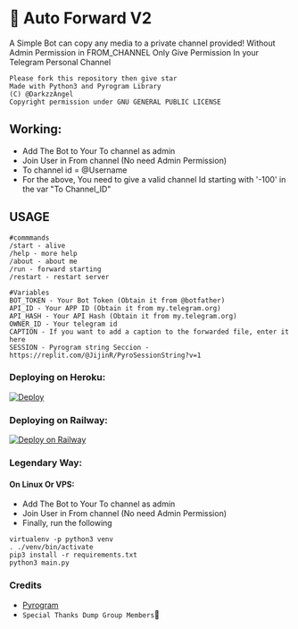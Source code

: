 # 📠 Auto Forward V2
A Simple Bot can copy any media to a private channel provided!
Without Admin Permission in FROM_CHANNEL
Only Give Permission In your Telegram Personal Channel

```
Please fork this repository then give star
Made with Python3 and Pyrogram Library
(C) @DarkzzAngel
Copyright permission under GNU GENERAL PUBLIC LICENSE
```

## Working:
- Add The Bot to Your To channel as admin
- Join User in From channel (No need Admin Permission)
- To channel id = @Username
- For the above, You need to give a valid channel Id starting with '-100' in the var "To Channel_ID"

## USAGE
```
#commmands
/start - alive
/help - more help
/about - about me
/run - forward starting
/restart - restart server

#Variables
BOT_TOKEN - Your Bot Token (Obtain it from @botfather)
API_ID - Your APP ID (Obtain it from my.telegram.org)
API_HASH - Your API Hash (Obtain it from my.telegram.org)
OWNER_ID - Your telegram id
CAPTION - If you want to add a caption to the forwarded file, enter it here
SESSION - Pyrogram string Seccion - https://replit.com/@JijinR/PyroSessionString?v=1
```

### Deploying on Heroku:

[![Deploy](https://www.herokucdn.com/deploy/button.svg)](https://heroku.com/deploy?template=https://github.com/BlinderOX/Frwdit-V2)

### Deploying on Railway:

[![Deploy on Railway](https://railway.app/button.svg)](https://railway.app/new/template?template=https%3A%2F%2Fgithub.com%2FJijinr%2FFrwdit-V2&envs=API_ID%2CAPI_HASH%2CBOT_TOKEN%2COWNER_ID%2CCAPTION%2CFILTER_TYPE%2CSESSION&optionalEnvs=CAPTION&API_IDDesc=Get+this+value+from+https%3A%2F%2Fmy.telegram.org+or+%40UseTGSBot&API_HASHDesc=Get+this+value+from+https%3A%2F%2Fmy.telegram.org+or+%40UseTGSBot&BOT_TOKENDesc=Your+bot+token+from+%40BotFather&OWNER_IDDesc=Enter+Your+Telegram+id&CAPTIONDesc=If+you+want+to+add+a+caption+to+the+forwarded+file%2C+enter+it+here&FILTER_TYPEDesc=Type+Of+filters+%28document+%2C+audio+%2C+photo+%2C+video+%2C+animation%29&SESSIONDesc=Pyrogram+string+Seccion+-+https%3A%2F%2Freplit.com%2F%40JijinR%2FPyroSessionString%3Fv%3D1&FILTER_TYPEDefault=document&referralCode=Jijinr)


### Legendary Way:
#### On Linux Or VPS:

- Add The Bot to Your To channel as admin
- Join User in From channel (No need Admin Permission)
- Finally, run the following

```
virtualenv -p python3 venv
. ./venv/bin/activate
pip3 install -r requirements.txt
python3 main.py
```

### Credits

* [Pyrogram](https://github.com/pyrogram/pyrogram)
* `Special Thanks Dump Group Members`🤣
